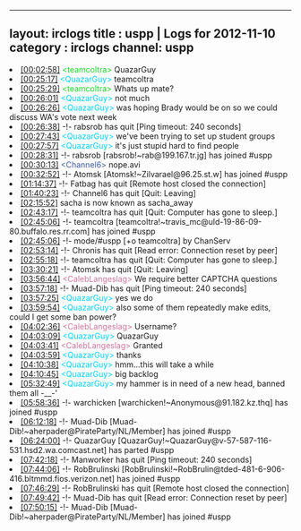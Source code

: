 
---
layout: irclogs
title : uspp | Logs for 2012-11-10
category : irclogs
channel: uspp
---
<li class="logitem"><a href="#00:02:58" name="00:02:58" class="time">[00:02:58]</a> <span class="person" style="color:#1bd32b">&lt;teamcoltra&gt;</span> QuazarGuy </li>
<li class="logitem"><a href="#00:25:17" name="00:25:17" class="time">[00:25:17]</a> <span class="person" style="color:#00d0f4">&lt;QuazarGuy&gt;</span> teamcoltra </li>
<li class="logitem"><a href="#00:25:29" name="00:25:29" class="time">[00:25:29]</a> <span class="person" style="color:#1bd32b">&lt;teamcoltra&gt;</span> Whats up mate? </li>
<li class="logitem"><a href="#00:26:01" name="00:26:01" class="time">[00:26:01]</a> <span class="person" style="color:#00d0f4">&lt;QuazarGuy&gt;</span> not much </li>
<li class="logitem"><a href="#00:26:26" name="00:26:26" class="time">[00:26:26]</a> <span class="person" style="color:#00d0f4">&lt;QuazarGuy&gt;</span> was hoping Brady would be on so we could discuss WA's vote next week </li>
<li class="logitem"><a href="#00:26:38" name="00:26:38" class="time">[00:26:38]</a> -!- <span class="quit">rabsrob</span> has quit [Ping timeout: 240 seconds] </li>
<li class="logitem"><a href="#00:27:43" name="00:27:43" class="time">[00:27:43]</a> <span class="person" style="color:#00d0f4">&lt;QuazarGuy&gt;</span> we've been trying to set up student groups </li>
<li class="logitem"><a href="#00:27:57" name="00:27:57" class="time">[00:27:57]</a> <span class="person" style="color:#00d0f4">&lt;QuazarGuy&gt;</span> it's just stupid hard to find people </li>
<li class="logitem"><a href="#00:28:31" name="00:28:31" class="time">[00:28:31]</a> -!- <span class="join">rabsrob</span> [rabsrob!~rab@199.167.tr.jg] has joined #uspp </li>
<li class="logitem"><a href="#00:30:13" name="00:30:13" class="time">[00:30:13]</a> <span class="person" style="color:#3d5ba0">&lt;Channel6&gt;</span> nope.avi </li>
<li class="logitem"><a href="#00:32:52" name="00:32:52" class="time">[00:32:52]</a> -!- <span class="join">Atomsk</span> [Atomsk!~Zilvarael@96.25.st.w] has joined #uspp </li>
<li class="logitem"><a href="#01:14:37" name="01:14:37" class="time">[01:14:37]</a> -!- <span class="quit">Fatbag</span> has quit [Remote host closed the connection] </li>
<li class="logitem"><a href="#01:40:23" name="01:40:23" class="time">[01:40:23]</a> -!- <span class="quit">Channel6</span> has quit [Quit: Leaving] </li>
<li class="logitem"><a href="#02:15:52" name="02:15:52" class="time">[02:15:52]</a> <span class="nick">sacha</span> is now known as <span class="nick">sacha_away</span> </li>
<li class="logitem"><a href="#02:43:17" name="02:43:17" class="time">[02:43:17]</a> -!- <span class="quit">teamcoltra</span> has quit [Quit: Computer has gone to sleep.] </li>
<li class="logitem"><a href="#02:45:06" name="02:45:06" class="time">[02:45:06]</a> -!- <span class="join">teamcoltra</span> [teamcoltra!~travis_mc@uld-19-86-09-80.buffalo.res.rr.com] has joined #uspp </li>
<li class="logitem"><a href="#02:45:06" name="02:45:06" class="time">[02:45:06]</a> -!- mode/<span class="mode">#uspp</span> [+o teamcoltra] by ChanServ </li>
<li class="logitem"><a href="#02:53:14" name="02:53:14" class="time">[02:53:14]</a> -!- <span class="quit">Chronis</span> has quit [Read error: Connection reset by peer] </li>
<li class="logitem"><a href="#02:55:18" name="02:55:18" class="time">[02:55:18]</a> -!- <span class="quit">teamcoltra</span> has quit [Quit: Computer has gone to sleep.] </li>
<li class="logitem"><a href="#03:30:21" name="03:30:21" class="time">[03:30:21]</a> -!- <span class="quit">Atomsk</span> has quit [Quit: Leaving] </li>
<li class="logitem"><a href="#03:56:44" name="03:56:44" class="time">[03:56:44]</a> <span class="person" style="color:#cc749c">&lt;CalebLangeslag&gt;</span> We require better CAPTCHA questions </li>
<li class="logitem"><a href="#03:57:18" name="03:57:18" class="time">[03:57:18]</a> -!- <span class="quit">Muad-Dib</span> has quit [Ping timeout: 240 seconds] </li>
<li class="logitem"><a href="#03:57:25" name="03:57:25" class="time">[03:57:25]</a> <span class="person" style="color:#00d0f4">&lt;QuazarGuy&gt;</span> yes we do </li>
<li class="logitem"><a href="#03:59:54" name="03:59:54" class="time">[03:59:54]</a> <span class="person" style="color:#00d0f4">&lt;QuazarGuy&gt;</span> also some of them repeatedly make edits, could I get some ban power? </li>
<li class="logitem"><a href="#04:02:36" name="04:02:36" class="time">[04:02:36]</a> <span class="person" style="color:#cc749c">&lt;CalebLangeslag&gt;</span> Username? </li>
<li class="logitem"><a href="#04:03:09" name="04:03:09" class="time">[04:03:09]</a> <span class="person" style="color:#00d0f4">&lt;QuazarGuy&gt;</span> QuazarGuy </li>
<li class="logitem"><a href="#04:03:41" name="04:03:41" class="time">[04:03:41]</a> <span class="person" style="color:#cc749c">&lt;CalebLangeslag&gt;</span> Granted </li>
<li class="logitem"><a href="#04:03:59" name="04:03:59" class="time">[04:03:59]</a> <span class="person" style="color:#00d0f4">&lt;QuazarGuy&gt;</span> thanks </li>
<li class="logitem"><a href="#04:10:38" name="04:10:38" class="time">[04:10:38]</a> <span class="person" style="color:#00d0f4">&lt;QuazarGuy&gt;</span> hmm...this will take a while </li>
<li class="logitem"><a href="#04:10:45" name="04:10:45" class="time">[04:10:45]</a> <span class="person" style="color:#00d0f4">&lt;QuazarGuy&gt;</span> big backlog </li>
<li class="logitem"><a href="#05:32:49" name="05:32:49" class="time">[05:32:49]</a> <span class="person" style="color:#00d0f4">&lt;QuazarGuy&gt;</span> my hammer is in need of a new head, banned them all -__-' </li>
<li class="logitem"><a href="#05:58:36" name="05:58:36" class="time">[05:58:36]</a> -!- <span class="join">warchicken</span> [warchicken!~Anonymous@91.182.kz.thq] has joined #uspp </li>
<li class="logitem"><a href="#06:12:18" name="06:12:18" class="time">[06:12:18]</a> -!- <span class="join">Muad-Dib</span> [Muad-Dib!~aherpader@PirateParty/NL/Member] has joined #uspp </li>
<li class="logitem"><a href="#06:24:00" name="06:24:00" class="time">[06:24:00]</a> -!- <span class="part">QuazarGuy</span> [QuazarGuy!~QuazarGuy@v-57-587-116-531.hsd2.wa.comcast.net] has parted #uspp </li>
<li class="logitem"><a href="#07:42:18" name="07:42:18" class="time">[07:42:18]</a> -!- <span class="quit">Manworker</span> has quit [Ping timeout: 240 seconds] </li>
<li class="logitem"><a href="#07:44:06" name="07:44:06" class="time">[07:44:06]</a> -!- <span class="join">RobBrulinski</span> [RobBrulinski!~RobBrulin@tded-481-6-906-416.bltmmd.fios.verizon.net] has joined #uspp </li>
<li class="logitem"><a href="#07:46:29" name="07:46:29" class="time">[07:46:29]</a> -!- <span class="quit">RobBrulinski</span> has quit [Remote host closed the connection] </li>
<li class="logitem"><a href="#07:49:42" name="07:49:42" class="time">[07:49:42]</a> -!- <span class="quit">Muad-Dib</span> has quit [Read error: Connection reset by peer] </li>
<li class="logitem"><a href="#07:50:15" name="07:50:15" class="time">[07:50:15]</a> -!- <span class="join">Muad-Dib</span> [Muad-Dib!~aherpader@PirateParty/NL/Member] has joined #uspp </li>


